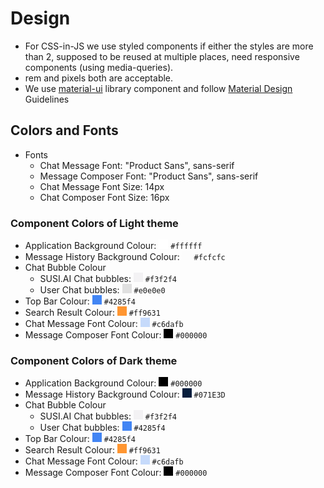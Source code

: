 # Design

* For CSS-in-JS we use styled components if either the styles are more than 2, supposed to be reused at multiple places, need responsive components (using media-queries).
* rem and pixels both are acceptable.
* We use [material-ui](https://material-ui.com/) library component and follow [Material Design](https://material.io/design/introduction/#principles) Guidelines

## Colors and Fonts

* Fonts
	* Chat Message Font: "Product Sans", sans-serif
	* Message Composer Font: "Product Sans", sans-serif
	* Chat Message Font Size: 14px
	* Chat Composer Font Size: 16px

### Component Colors of Light theme

* Application Background Colour: ![#ffffff](./images/color/FFFFFF.png) `#ffffff`
* Message History Background Colour: ![#fcfcfc](./images/color/FCFCFC.png) `#fcfcfc`
* Chat Bubble Colour
    * SUSI.AI Chat bubbles: ![#f3f2f4](./images/color/F3F2F4.png) `#f3f2f4`
    * User Chat bubbles: ![#e0e0e0](./images/color/E0E0E0.png) `#e0e0e0`
* Top Bar Colour: ![#4285f4](./images/color/4285F4.png) `#4285f4`
* Search Result Colour: ![#ff9631](./images/color/FF9631.png) `#ff9631`
* Chat Message Font Colour: ![#c6dafb](./images/color/C6DAFB.png) `#c6dafb`
* Message Composer Font Colour: ![#000000](./images/color/000000.png) `#000000`

### Component Colors of Dark theme

* Application Background Colour: ![#000000](./images/color/000000.png) `#000000`
* Message History Background Colour: ![#071E3D](./images/color/071E3D.png) `#071E3D`
* Chat Bubble Colour
    * SUSI.AI Chat bubbles: ![#f3f2f4](./images/color/F3F2F4.png) `#f3f2f4`
    * User Chat bubbles: ![#4285f4](./images/color/4285F4.png) `#4285f4`
* Top Bar Colour: ![#4285f4](./images/color/4285F4.png) `#4285f4`
* Search Result Colour: ![#ff9631](./images/color/FF9631.png) `#ff9631`
* Chat Message Font Colour: ![#c6dafb](./images/color/C6DAFB.png) `#c6dafb`
* Message Composer Font Colour: ![#000000](./images/color/000000.png) `#000000`
